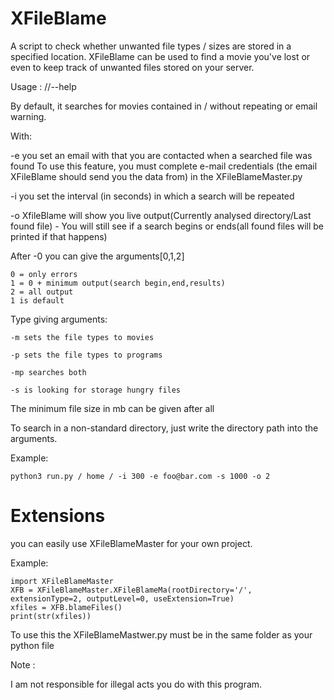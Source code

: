 # XFileBlame
A script to check whether unwanted file types / sizes are stored in a specified location.
XFileBlame can be used to find a movie you've lost or even to keep track of unwanted files stored on your server.

Usage :   //--help

By default, it searches for movies contained in / without repeating or email warning.

With:

   -e you set an email with that you are contacted when a searched file was found
     To use this feature, you must complete e-mail credentials (the  email XFileBlame should send you the data from)
     in the XFileBlameMaster.py
     
   -i you set the interval (in seconds) in which a search will be repeated
  
   -o XfileBlame will show you live output(Currently analysed directory/Last found file) - You will still see if a
      search begins or ends(all found files will be printed if that happens)
     
   After -0 you can give the arguments[0,1,2]
   
    0 = only errors     
    1 = 0 + minimum output(search begin,end,results)
    2 = all output
    1 is default

Type giving arguments:

    -m sets the file types to movies
  
    -p sets the file types to programs
  
    -mp searches both
  
    -s is looking for storage hungry files
  
  The minimum file size in mb can be given after all

To search in a non-standard directory, just write the directory path into the arguments.

Example:

    python3 run.py / home / -i 300 -e foo@bar.com -s 1000 -o 2
# Extensions
you can easily use XFileBlameMaster for your own project.

Example:

    import XFileBlameMaster
    XFB = XFileBlameMaster.XFileBlameMa(rootDirectory='/', extensionType=2, outputLevel=0, useExtension=True)
    xfiles = XFB.blameFiles()
    print(str(xfiles))
To use this the XFileBlameMastwer.py must be in the same folder as your python file

Note :

I am not responsible for illegal acts you do with this program.

